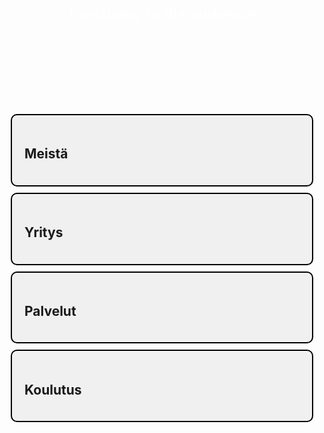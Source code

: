 <!DOCTYPE html>
<html lang="en">
<head>
    <meta charset="UTF-8">
    <meta name="viewport" content="width=device-width, initial-scale=1.0">
    <link rel="stylesheet" href="styles.css">
    <style>
        .box {
            border: 2px solid #000;
            padding: 20px;
            margin: 10px;
            background-color: #f0f0f0;
            border-radius: 10px;
        }
        .background-person {
            background-image: url('path-to-person-image.jpg');
            background-size: cover;
            background-position: center;
            width: 100%;
            height: 300px;
            display: flex;
            justify-content: center;
            align-items: center;
            color: #fff;
            font-size: 24px;
        }
    </style>
</head>
<body>
    <div class="background-person">
        Explaining to the audience
    </div>
    <div class="container">
        <div class="box" id="meista">
            <div class="box-content">
                <h2>Meistä</h2>
            </div>
        </div>
        <div class="box" id="yritys">
            <div class="box-content">
                <h2>Yritys</h2>
            </div>
        </div>
        <div class="box" id="palvelut">
            <div class="box-content">
                <h2>Palvelut</h2>
            </div>
        </div>
        <div class="box" id="koulutus">
            <div class="box-content">
                <h2>Koulutus</h2>
            </div>
        </div>
    </div>
</body>
</html>

